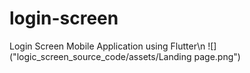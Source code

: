 # login-screen
Login Screen Mobile Application using Flutter\n
![]("logic_screen_source_code/assets/Landing page.png")
